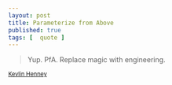 ```yaml
---
layout: post
title: Parameterize from Above
published: true 
tags: [  quote ]
---
```


<blockquote>
<p>
Yup. PfA. Replace magic with engineering.
</p>
</blockquote>
<small><a href="http://www.curbralan.com/">Kevlin Henney</a></small>

